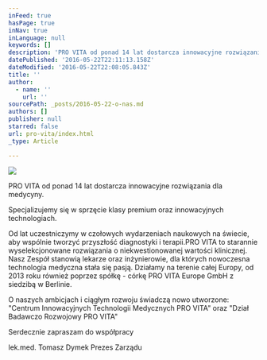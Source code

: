 ```yaml
---
inFeed: true
hasPage: true
inNav: true
inLanguage: null
keywords: []
description: 'PRO VITA od ponad 14 lat dostarcza innowacyjne rozwiązania dla medycyny. '
datePublished: '2016-05-22T22:11:13.158Z'
dateModified: '2016-05-22T22:08:05.843Z'
title: ''
author:
  - name: ''
    url: ''
sourcePath: _posts/2016-05-22-o-nas.md
authors: []
publisher: null
starred: false
url: pro-vita/index.html
_type: Article

---
```

![](https://the-grid-user-content.s3-us-west-2.amazonaws.com/eb7c0258-09bc-4c70-b518-2a2f1dbcd917.jpg)

PRO VITA od ponad 14 lat dostarcza innowacyjne rozwiązania dla medycyny.

Specjalizujemy się w sprzęcie klasy premium oraz innowacyjnych technologiach.

Od lat uczestniczymy w czołowych wydarzeniach naukowych na świecie, aby wspólnie tworzyć przyszłość diagnostyki i terapii.PRO VITA to starannie wyselekcjonowane rozwiązania o niekwestionowanej wartości klinicznej. Nasz Zespół stanowią lekarze oraz inżynierowie, dla których nowoczesna technologia medyczna stała się pasją. Działamy na terenie całej Europy, od 2013 roku również poprzez spółkę - córkę PRO VITA Europe GmbH z siedzibą w Berlinie.

O naszych ambicjach i ciągłym rozwoju świadczą nowo utworzone:  
"Centrum Innowacyjnych Technologii Medycznych PRO VITA" oraz "Dział Badawczo Rozwojowy PRO VITA"

Serdecznie zapraszam do współpracy

lek.med. Tomasz Dymek Prezes Zarządu
